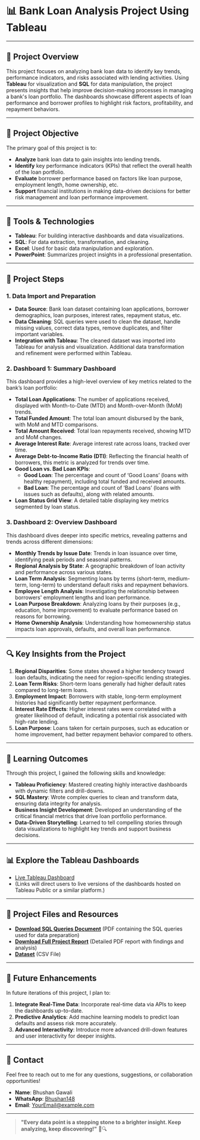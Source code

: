 
# 📊 Bank Loan Analysis Project Using Tableau

---

## 📝 Project Overview

This project focuses on analyzing bank loan data to identify key trends, performance indicators, and risks associated with lending activities. Using **Tableau** for visualization and **SQL** for data manipulation, the project presents insights that help improve decision-making processes in managing a bank's loan portfolio. The dashboards showcase different aspects of loan performance and borrower profiles to highlight risk factors, profitability, and repayment behaviors.

---

## 🎯 Project Objective

The primary goal of this project is to:
- **Analyze** bank loan data to gain insights into lending trends.
- **Identify** key performance indicators (KPIs) that reflect the overall health of the loan portfolio.
- **Evaluate** borrower performance based on factors like loan purpose, employment length, home ownership, etc.
- **Support** financial institutions in making data-driven decisions for better risk management and loan performance improvement.

---

## 📂 Tools & Technologies

- **Tableau**: For building interactive dashboards and data visualizations.
- **SQL**: For data extraction, transformation, and cleaning.
- **Excel**: Used for basic data manipulation and exploration.
- **PowerPoint**: Summarizes project insights in a professional presentation.

---

## 🔧 Project Steps

### 1. Data Import and Preparation
- **Data Source**: Bank loan dataset containing loan applications, borrower demographics, loan purposes, interest rates, repayment status, etc.
- **Data Cleaning**: SQL queries were used to clean the dataset, handle missing values, correct data types, remove duplicates, and filter important variables.
- **Integration with Tableau**: The cleaned dataset was imported into Tableau for analysis and visualization. Additional data transformation and refinement were performed within Tableau.

### 2. Dashboard 1: Summary Dashboard
This dashboard provides a high-level overview of key metrics related to the bank’s loan portfolio:
- **Total Loan Applications**: The number of applications received, displayed with Month-to-Date (MTD) and Month-over-Month (MoM) trends.
- **Total Funded Amount**: The total loan amount disbursed by the bank, with MoM and MTD comparisons.
- **Total Amount Received**: Total loan repayments received, showing MTD and MoM changes.
- **Average Interest Rate**: Average interest rate across loans, tracked over time.
- **Average Debt-to-Income Ratio (DTI)**: Reflecting the financial health of borrowers, this metric is analyzed for trends over time.
- **Good Loan vs. Bad Loan KPIs**:
    - **Good Loan**: The percentage and count of ‘Good Loans’ (loans with healthy repayment), including total funded and received amounts.
    - **Bad Loan**: The percentage and count of ‘Bad Loans’ (loans with issues such as defaults), along with related amounts.
- **Loan Status Grid View**: A detailed table displaying key metrics segmented by loan status.

### 3. Dashboard 2: Overview Dashboard
This dashboard dives deeper into specific metrics, revealing patterns and trends across different dimensions:
- **Monthly Trends by Issue Date**: Trends in loan issuance over time, identifying peak periods and seasonal patterns.
- **Regional Analysis by State**: A geographic breakdown of loan activity and performance across various states.
- **Loan Term Analysis**: Segmenting loans by terms (short-term, medium-term, long-term) to understand default risks and repayment behaviors.
- **Employee Length Analysis**: Investigating the relationship between borrowers' employment lengths and loan performance.
- **Loan Purpose Breakdown**: Analyzing loans by their purposes (e.g., education, home improvement) to evaluate performance based on reasons for borrowing.
- **Home Ownership Analysis**: Understanding how homeownership status impacts loan approvals, defaults, and overall loan performance.


---

## 🔍 Key Insights from the Project

1. **Regional Disparities**: Some states showed a higher tendency toward loan defaults, indicating the need for region-specific lending strategies.
2. **Loan Term Risks**: Short-term loans generally had higher default rates compared to long-term loans.
3. **Employment Impact**: Borrowers with stable, long-term employment histories had significantly better repayment performance.
4. **Interest Rate Effects**: Higher interest rates were correlated with a greater likelihood of default, indicating a potential risk associated with high-rate lending.
5. **Loan Purpose**: Loans taken for certain purposes, such as education or home improvement, had better repayment behavior compared to others.

---

## 🧠 Learning Outcomes

Through this project, I gained the following skills and knowledge:
- **Tableau Proficiency**: Mastered creating highly interactive dashboards with dynamic filters and drill-downs.
- **SQL Mastery**: Wrote complex queries to clean and transform data, ensuring data integrity for analysis.
- **Business Insight Development**: Developed an understanding of the critical financial metrics that drive loan portfolio performance.
- **Data-Driven Storytelling**: Learned to tell compelling stories through data visualizations to highlight key trends and support business decisions.

---

## 📊 Explore the Tableau Dashboards

- [Live Tableau Dashboard](https://public.tableau.com/shared/GGBZ3YTPG?:display_count=n&:origin=viz_share_link)
- (Links will direct users to live versions of the dashboards hosted on Tableau Public or a similar platform.)

---

## 📄 Project Files and Resources

- **[Download SQL Queries Document](https://github.com/Bhushan148/Finance-Domain-Bank-Loan-Report-Tableau/blob/main/Project%20SQL%20Queries.pdf)** (PDF containing the SQL queries used for data preparation)
- **[Download Full Project Report](https://github.com/Bhushan148/Finance-Domain-Bank-Loan-Report-Tableau/blob/main/Tableau%20Finannce%20Dashboard.pdf)** (Detailed PDF report with findings and analysis)
- **[Dataset](https://github.com/Bhushan148/Finance-Domain-Bank-Loan-Report-Tableau/blob/main/Other%20Resources/financial_loan.csv)** (CSV File)

---

## 🌟 Future Enhancements

In future iterations of this project, I plan to:
1. **Integrate Real-Time Data**: Incorporate real-time data via APIs to keep the dashboards up-to-date.
2. **Predictive Analytics**: Add machine learning models to predict loan defaults and assess risk more accurately.
3. **Advanced Interactivity**: Introduce more advanced drill-down features and user interactivity for deeper insights.

---

## 📧 Contact

Feel free to reach out to me for any questions, suggestions, or collaboration opportunities!

- **Name**: Bhushan Gawali
- **WhatsApp**: [Bhushan148](http://Wa.me/+917743927365)
- **Email**: [YourEmail@example.com](bhushanjg14@gmail.com)

---

> **"Every data point is a stepping stone to a brighter insight. Keep analyzing, keep discovering!"** 🌟🔍

